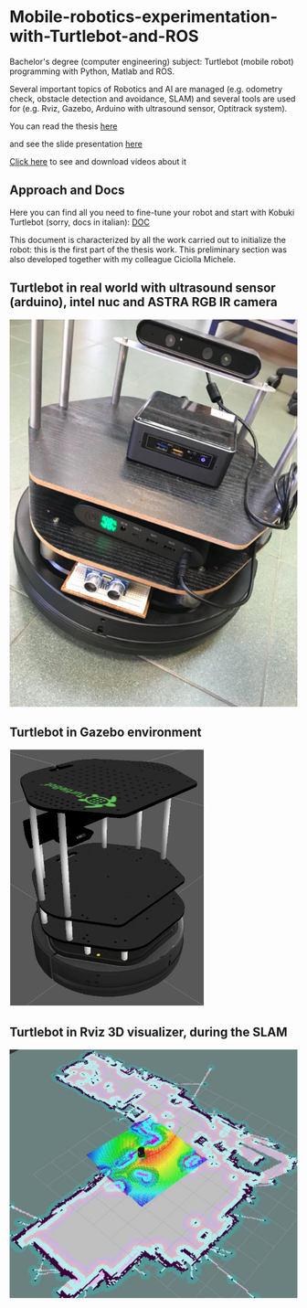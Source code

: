 # Mobile-robotics-experimentation-with-Turtlebot-and-ROS
Bachelor's degree (computer engineering) subject: Turtlebot (mobile robot) programming with Python, Matlab and ROS.

Several important topics of Robotics and AI are managed (e.g. odometry check, obstacle detection and avoidance, SLAM) and several tools are used for (e.g. Rviz, Gazebo, Arduino with ultrasound sensor, Optitrack system).

You can read the thesis [here](docs/TESI.pdf)

and see the slide presentation [here](docs/slide.pdf)

[Click here](video) to see and download videos about it

## Approach and Docs

Here you can find all you need to fine-tune your robot and start with Kobuki Turtlebot (sorry, docs in italian):
[DOC](https://docs.google.com/document/u/0/d/18C8zv8XhdE-E_kLMsRFaq39zAZBc1QOZlavY0Fe2f0M/mobilebasic)


This document is characterized by all the work carried out to initialize the robot: this is the first part of the thesis work. This preliminary section was also developed together with my colleague Ciciolla Michele.

## Turtlebot in real world with ultrasound sensor (arduino), intel nuc and ASTRA RGB IR camera
![SC2 Image](img/a.png)

## Turtlebot in Gazebo environment
![SC2 Image](img/b.png)

## Turtlebot in Rviz 3D visualizer, during the SLAM
![SC2 Image](img/c.png)


